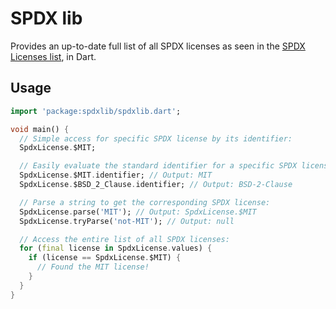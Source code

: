 # SPDX lib

Provides an up-to-date full list of all SPDX licenses as seen in the [SPDX Licenses list](https://spdx.org/licenses/), in Dart.

## Usage

```dart
import 'package:spdxlib/spdxlib.dart';

void main() {
  // Simple access for specific SPDX license by its identifier:
  SpdxLicense.$MIT;

  // Easily evaluate the standard identifier for a specific SPDX license:
  SpdxLicense.$MIT.identifier; // Output: MIT
  SpdxLicense.$BSD_2_Clause.identifier; // Output: BSD-2-Clause

  // Parse a string to get the corresponding SPDX license:
  SpdxLicense.parse('MIT'); // Output: SpdxLicense.$MIT
  SpdxLicense.tryParse('not-MIT'); // Output: null

  // Access the entire list of all SPDX licenses:
  for (final license in SpdxLicense.values) {
    if (license == SpdxLicense.$MIT) {
      // Found the MIT license!
    }
  }
}

```